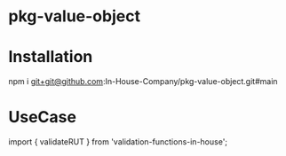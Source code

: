 # pkg-value-object
# Installation 

npm i git+git@github.com:In-House-Company/pkg-value-object.git#main

# UseCase 
import { validateRUT } from 'validation-functions-in-house';
